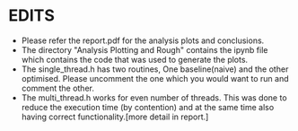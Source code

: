 # EDITS
* Please refer the report.pdf for the analysis plots and conclusions.
* The directory "Analysis Plotting and Rough" contains the ipynb file which contains the code that was used to generate the plots.
* The single_thread.h has two routines, One baseline(naive) and the other optimised. Please uncomment the one which you would want to run and comment the other.
* The multi_thread.h works for even number of threads. This was done to reduce the execution time (by contention) and at the same time also having correct functionality.[more detail in report.]
